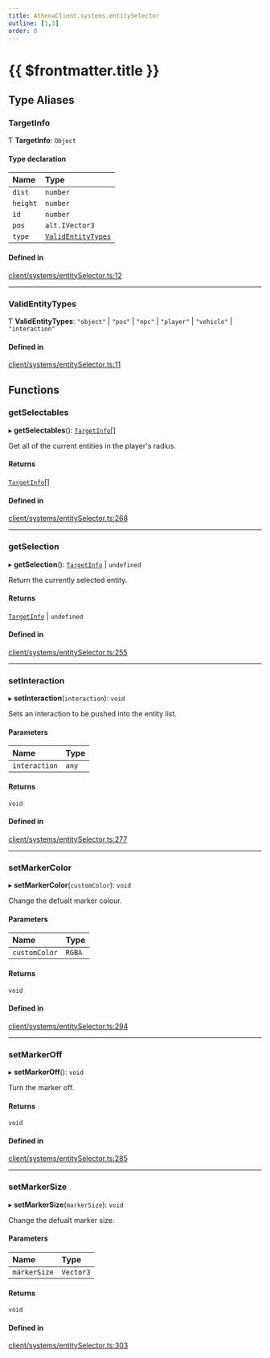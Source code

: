 ```yaml
---
title: AthenaClient.systems.entitySelector
outline: [1,3]
order: 0
---
```


# {{ $frontmatter.title }}


## Type Aliases

### TargetInfo

Ƭ **TargetInfo**: `Object`

#### Type declaration

| Name | Type |
| :------ | :------ |
| `dist` | `number` |
| `height` | `number` |
| `id` | `number` |
| `pos` | `alt.IVector3` |
| `type` | [`ValidEntityTypes`](client_systems_entitySelector.md#ValidEntityTypes) |

#### Defined in

[client/systems/entitySelector.ts:12](https://github.com/Stuyk/altv-athena/blob/2ba937d/src/core/client/systems/entitySelector.ts#L12)

___

### ValidEntityTypes

Ƭ **ValidEntityTypes**: ``"object"`` \| ``"pos"`` \| ``"npc"`` \| ``"player"`` \| ``"vehicle"`` \| ``"interaction"``

#### Defined in

[client/systems/entitySelector.ts:11](https://github.com/Stuyk/altv-athena/blob/2ba937d/src/core/client/systems/entitySelector.ts#L11)

## Functions

### getSelectables

▸ **getSelectables**(): [`TargetInfo`](client_systems_entitySelector.md#TargetInfo)[]

Get all of the current entities in the player's radius.

#### Returns

[`TargetInfo`](client_systems_entitySelector.md#TargetInfo)[]

#### Defined in

[client/systems/entitySelector.ts:268](https://github.com/Stuyk/altv-athena/blob/2ba937d/src/core/client/systems/entitySelector.ts#L268)

___

### getSelection

▸ **getSelection**(): [`TargetInfo`](client_systems_entitySelector.md#TargetInfo) \| `undefined`

Return the currently selected entity.

#### Returns

[`TargetInfo`](client_systems_entitySelector.md#TargetInfo) \| `undefined`

#### Defined in

[client/systems/entitySelector.ts:255](https://github.com/Stuyk/altv-athena/blob/2ba937d/src/core/client/systems/entitySelector.ts#L255)

___

### setInteraction

▸ **setInteraction**(`interaction`): `void`

Sets an interaction to be pushed into the entity list.

#### Parameters

| Name | Type |
| :------ | :------ |
| `interaction` | `any` |

#### Returns

`void`

#### Defined in

[client/systems/entitySelector.ts:277](https://github.com/Stuyk/altv-athena/blob/2ba937d/src/core/client/systems/entitySelector.ts#L277)

___

### setMarkerColor

▸ **setMarkerColor**(`customColor`): `void`

Change the defualt marker colour.

#### Parameters

| Name | Type |
| :------ | :------ |
| `customColor` | `RGBA` |

#### Returns

`void`

#### Defined in

[client/systems/entitySelector.ts:294](https://github.com/Stuyk/altv-athena/blob/2ba937d/src/core/client/systems/entitySelector.ts#L294)

___

### setMarkerOff

▸ **setMarkerOff**(): `void`

Turn the marker off.

#### Returns

`void`

#### Defined in

[client/systems/entitySelector.ts:285](https://github.com/Stuyk/altv-athena/blob/2ba937d/src/core/client/systems/entitySelector.ts#L285)

___

### setMarkerSize

▸ **setMarkerSize**(`markerSize`): `void`

Change the defualt marker size.

#### Parameters

| Name | Type |
| :------ | :------ |
| `markerSize` | `Vector3` |

#### Returns

`void`

#### Defined in

[client/systems/entitySelector.ts:303](https://github.com/Stuyk/altv-athena/blob/2ba937d/src/core/client/systems/entitySelector.ts#L303)

